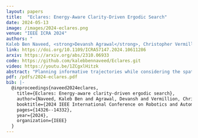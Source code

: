 ```yaml
---
layout: papers
title:  "Eclares: Energy-Aware Clarity-Driven Ergodic Search"
date: 2024-05-13
image: /images/2024-eclares.png
venue: "IEEE ICRA 2024"
authors: "
Kaleb Ben Naveed, <strong>Devansh Agrawal</strong>, Christopher Vermillion, Dimitra Panagou"
link: https://doi.org/10.1109/ICRA57147.2024.10611286
arxiv: https://arxiv.org/abs/2310.06933
code: https://github.com/kalebbennaveed/Eclares.git
video: https://youtu.be/1ZCgxlHitzk
abstract: "Planning informative trajectories while considering the spatial distribution of the information over the environment, as well as constraints such as the robot’s limited battery capacity, makes the long-time horizon persistent coverage problem complex. Ergodic search methods consider the spatial distribution of environmental information while optimizing robot trajectories; however, current methods lack the ability to construct the target information spatial distribution for environments that vary stochastically across space and time. Moreover, current coverage methods dealing with battery capacity constraints either assume simple robot and battery models or are computationally expensive. To address these problems, we propose a framework called Eclares, in which our contribution is two-fold. 1) First, we propose a method to construct the target information spatial distribution for ergodic trajectory optimization using clarity, an information measure bounded between [0, 1]. The clarity dynamics allow us to capture information decay due to a lack of measurements and to quantify the maximum attainable information in stochastic spatiotemporal environments. 2) Second, instead of directly tracking the ergodic trajectory, we introduce the energy-aware (eware) filter, which iteratively validates the ergodic trajectory to ensure that the robot has enough energy to return to the charging station when needed. The proposed eware filter is applicable to nonlinear robot models and is computationally lightweight. We demonstrate the working of the framework through a simulation case study."
pdf: /pdfs/2024-eclares.pdf
bib: |-
  @inproceedings{naveed2024eclares,
    title={Eclares: Energy-aware clarity-driven ergodic search},
    author={Naveed, Kaleb Ben and Agrawal, Devansh and Vermillion, Christopher and Panagou, Dimitra},
    booktitle={2024 IEEE International Conference on Robotics and Automation (ICRA)},
    pages={14326--14332},
    year={2024},
    organization={IEEE}
  }
---
```

